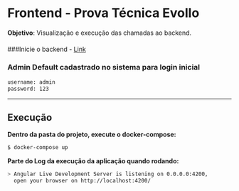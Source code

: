 # Frontend - Prova Técnica Evollo

**Objetivo**: Visualização e execução das chamadas ao backend.

####

###Inicie o backend - [Link](https://github.com/lucaswilker14/evollo-backend)

###

### Admin Default cadastrado no sistema para login inicial
```sh
username: admin
password: 123
```

***

## Execução

**Dentro da pasta do projeto, execute o docker-compose:**

```sh
$ docker-compose up
```

**Parte do Log da execução da aplicação quando rodando:**
```sh
> Angular Live Development Server is listening on 0.0.0.0:4200, 
  open your browser on http://localhost:4200/
```


